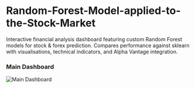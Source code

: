# Random-Forest-Model-applied-to-the-Stock-Market
Interactive financial analysis dashboard featuring custom Random Forest models for stock &amp; forex prediction. Compares performance against sklearn with visualisations, technical indicators, and Alpha Vantage integration.

### Main Dashboard
![Main Dashboard](images/Front_Page.PNG)
